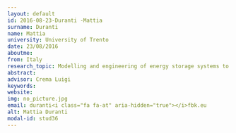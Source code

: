 ```yaml
---
layout: default 
id: 2016-08-23-Duranti -Mattia
surname: Duranti 
name: Mattia
university: University of Trento
date: 23/08/2016
aboutme: 
from: Italy
research_topic: Modelling and engineering of energy storage systems to balance variable and intermittent energy sources
abstract: 
advisor: Crema Luigi
keywords: 
website: 
img: no_picture.jpg
email: duranti<i class="fa fa-at" aria-hidden="true"></i>fbk.eu
alt: Mattia Duranti 
modal-id: stud36
---
```

